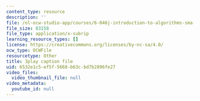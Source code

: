 ```yaml
---
content_type: resource
description: ''
file: /ol-ocw-studio-app/courses/6-046j-introduction-to-algorithms-sma-5503-fall-2005/6532e1c5ef5f5668b63cbd7b2896fe27_Sygq1e0xWnM.vtt
file_size: 83158
file_type: application/x-subrip
learning_resource_types: []
license: https://creativecommons.org/licenses/by-nc-sa/4.0/
ocw_type: OCWFile
resourcetype: Other
title: 3play caption file
uid: 6532e1c5-ef5f-5668-b63c-bd7b2896fe27
video_files:
  video_thumbnail_file: null
video_metadata:
  youtube_id: null
---
```

